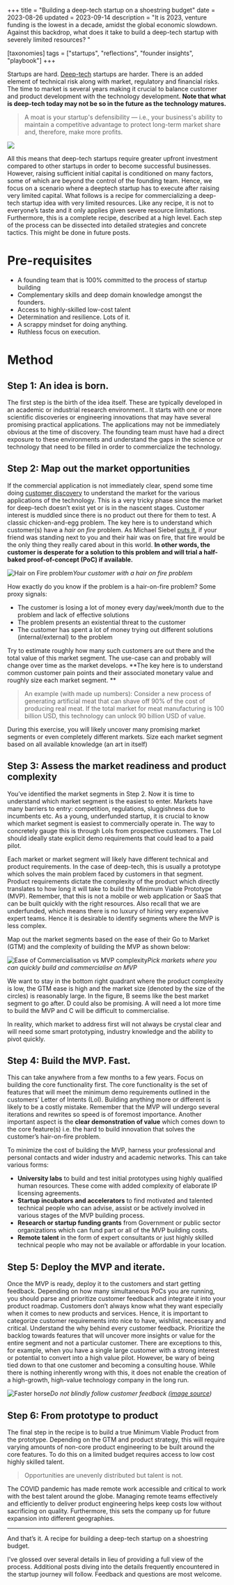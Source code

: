 +++
title = "Building a deep-tech startup on a shoestring budget"
date = 2023-08-26
updated = 2023-09-14
description = "It is 2023, venture funding is the lowest in a decade, amidst the global economic slowdown. Against this backdrop,  what does it take to build a deep-tech startup with severely limited resources? "

[taxonomies]
tags = ["startups", "reflections", "founder insights", "playbook"]
+++

Startups are hard. [Deep-tech](https://en.wikipedia.org/wiki/Deep_tech#:~:text=Deep%20technology%20(also%20deep%20tech,substantial%20scientific%20or%20engineering%20challenges.)) startups are harder. There is an added element of technical risk along with market, regulatory and financial risks. The time to market is several years making it crucial to balance customer and product development with the technology development. **Note that what is deep-tech today may not be so in the future as the technology matures.**

> A moat is your startup's defensibility — i.e., your business's ability to maintain a competitive advantage to protect long-term market share and, therefore, make more profits.

![](https://lh5.googleusercontent.com/jKw8LCgNahjCQ0EHkrI2b-ZMYR_i9SJ9u0oZCzHGt87FKT111JT-hb16l0_DKVUnLkINPace0ccUAHlY2p_ToarE2G-7OYApclMjshtRbf_Jta0qyePml9xaZZcbZt87IV4k_3NQLTmR0Ybh8GLtEAY)

All this means that deep-tech startups require greater upfront investment compared to other startups in order to become successful businesses. However, raising sufficient initial capital is conditioned on many factors, some of which are beyond the control of the founding team. Hence, we focus on a scenario where a deeptech startup has to execute after raising very limited capital. What follows is a recipe for commercializing a deep-tech startup idea with very limited resources. Like any recipe, it is not to everyone’s taste and it only applies given severe resource limitations. Furthermore, this is a complete recipe, described at a high level. Each step of the process can be dissected into detailed strategies and concrete tactics. This might be done in future posts.

# Pre-requisites

* A founding team that is 100% committed to the process of startup building
* Complementary skills and deep domain knowledge amongst the founders.
* Access to highly-skilled low-cost talent
* Determination and resilience. Lots of it.
* A scrappy mindset for doing anything.
* Ruthless focus on execution.

# Method

## Step 1: An idea is born.

The first step is the birth of the idea itself. These are typically developed in an academic or industrial research environment.. It starts with one or more scientific discoveries or engineering innovations that may have several promising practical applications. The applications may not be immediately obvious at the time of discovery. The founding team must have had a direct exposure to these environments and understand the gaps in the science or technology that need to be filled in order to commercialize the technology.

## Step 2: Map out the market opportunities

If the commercial application is not immediately clear, spend some time doing [customer discovery](https://www.momtestbook.com/) to understand the market for the various applications of the technology. This is a very tricky phase since the market for deep-tech doesn’t exist yet or is in the nascent stages. Customer interest is muddled since there is no product out there for them to test. A classic chicken-and-egg problem. The key here is to understand which customer(s) have a *hair on fire* problem. As Michael Siebel [puts it](https://www.ycombinator.com/blog/the-real-product-market-fit/), if your friend was standing next to you and their hair was on fire, that fire would be the only thing they really cared about in this world. **In other words, the customer is desperate for a solution to this problem and will trial a half-baked proof-of-concept (PoC) if available.**

![Hair on Fire problem](/img/hair-fire.jpg "Find customers with a burning problem")*Your customer with a hair on fire problem*

How exactly do you know if the problem is a hair-on-fire problem? Some proxy signals:

* The customer is losing a lot of money every day/week/month due to the problem and lack of effective solutions
* The problem presents an existential threat to the customer
* The customer has spent a lot of money trying out different solutions (internal/external) to the problem

Try to estimate roughly how many such customers are out there and the total value of this market segment. The use-case can and probably will change over time as the market develops. **The key here is to understand common customer pain points and their associated monetary value and roughly size each market segment. **

> An example (with made up numbers): Consider a new process of generating artificial meat that can shave off 90% of the cost of producing real meat. If the total market for meat manufacturing is 100 billion USD, this technology can unlock 90 billion USD of value.

During this exercise, you will likely uncover many promising market segments or even completely different markets. Size each market segment based on all available knowledge (an art in itself)

## Step 3: Assess the market readiness and product complexity

You’ve identified the market segments in Step 2. Now it is time to understand which market segment is the easiest to enter. Markets have many barriers to entry: competition, regulations, sluggishness due to incumbents etc. As a young, underfunded startup, it is crucial to know which market segment is easiest to commercially operate in. The way to concretely gauge this is through LoIs from prospective customers. The LoI should ideally state explicit demo requirements that could lead to a paid pilot.

Each market or market segment will likely have different technical and product requirements. In the case of deep-tech, this is usually a prototype which solves the main problem faced by customers in that segment. Product requirements dictate the complexity of the product which directly translates to how long it will take to build the Minimum Viable Prototype (MVP). Remember, that this is not a mobile or web application or SaaS that can be built quickly with the right resources. Also recall that we are underfunded, which means there is no luxury of hiring very expensive expert teams. Hence it is desirable to identify segments where the MVP is less complex.

Map out the market segments based on the ease of their Go to Market (GTM) and the complexity of building the MVP as shown below:

![Ease of Commercialisation vs MVP complexity](/img/ease-complexity.png "Ease of Commercialisation vs MVP complexity")*Pick markets where you can quickly build and commercialise an MVP*


We want to stay in the bottom right quadrant where the product complexity is low, the GTM ease is high and the market size (denoted by the size of the circles) is reasonably large. In the figure, B seems like the best market segment to go after. D could also be promising. A will need a lot more time to build the MVP and C will be difficult to commercialise.

In reality, which market to address first will not always be crystal clear and will need some smart prototyping, industry knowledge and the ability to pivot quickly.

## Step 4: Build the MVP. Fast.

This can take anywhere from a few months to a few years. Focus on building the core functionality first. The core functionality is the set of features that will meet the minimum demo requirements outlined in the customers’ Letter of Intents (LoI). Building anything more or different is likely to be a costly mistake. Remember that the MVP will undergo several iterations and rewrites so speed is of foremost importance. Another important aspect is the **clear demonstration of value** which comes down to the core feature(s) i.e. the hard to build innovation that solves the customer’s hair-on-fire problem.

To minimize the cost of building the MVP, harness your professional and personal contacts and wider industry and academic networks. This can take various forms:

* **University labs** to build and test initial prototypes using highly qualified human resources. These come with added complexity of elaborate IP licensing agreements.
* **Startup incubators and accelerators** to find motivated and talented technical people who can advise, assist or be actively involved in various stages of the MVP building process.
* **Research or startup funding grants** from Government or public sector organizations which can fund part or all of the MVP building costs.
* **Remote talent** in the form of expert consultants or just highly skilled technical people who may not be available or affordable in your location.

## Step 5: Deploy the MVP and iterate.

Once the MVP is ready, deploy it to the customers and start getting feedback. Depending on how many simultaneous PoCs you are running, you should parse and prioritize customer feedback and integrate it into your product roadmap. Customers don’t always know what they want especially when it comes to new products and services. Hence, it is important to categorize customer requirements into nice to have, wishlist, necessary and critical. Understand the why behind every customer feedback. Prioritize the backlog towards features that will uncover more insights or value for the entire segment and not a particular customer. There are exceptions to this, for example, when you have a single large customer with a strong interest or potential to convert into a high value pilot. However, be wary of being tied down to that one customer and becoming a consulting house. While there is nothing inherently wrong with this, it does not enable the creation of a high-growth, high-value technology company in the long run.

![Faster horse](/img/faster-horse.png "Why customer feedback should not be blindly followed.")*Do not blindly follow customer feedback ([image source](https://yoursafetypal.com/faster-horse/))*

## Step 6: From prototype to product

The final step in the recipe is to build a true Minimum Viable Product from the prototype. Depending on the GTM and product strategy, this will require varying amounts of non-core product engineering to be built around the core features. To do this on a limited budget requires access to low cost highly skilled talent.

> Opportunities are unevenly distributed but talent is not.

The COVID pandemic has made remote work accessible and critical to work with the best talent around the globe. Managing remote teams effectively and efficiently to deliver product engineering helps keep costs low without sacrificing on quality. Furthermore, this sets the company up for future expansion into different geographies.

---

And that’s it. A recipe for building a deep-tech startup on a shoestring budget.

I’ve glossed over several details in lieu of providing a full view of the process. Additional posts diving into the details frequently encountered in the startup journey will follow. Feedback and questions are most welcome.
